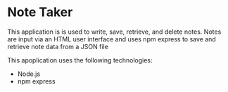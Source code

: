 # Note Taker

This application is is used to write, save, retrieve,  and delete notes. Notes are input via an HTML user interface and uses npm express to save and retrieve note data from a JSON file

This apoplication uses the following technologies:
* Node.js
* npm express

